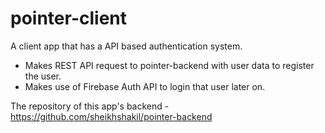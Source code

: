 # pointer-client

 A client app that has a API based authentication system.
 * Makes REST API request to pointer-backend with user data to register the user.
 * Makes use of Firebase Auth API to login that user later on.

The repository of this app's backend - https://github.com/sheikhshakil/pointer-backend
